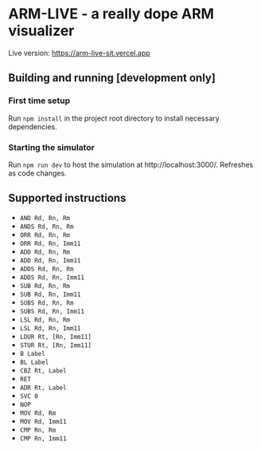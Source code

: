 # ARM-LIVE - a really dope ARM visualizer
Live version: https://arm-live-sit.vercel.app

## Building and running [development only]
### First time setup
Run `npm install` in the project root directory to install necessary dependencies.
### Starting the simulator
Run `npm run dev` to host the simulation at http://localhost:3000/. Refreshes as code changes.

## Supported instructions
* `AND Rd, Rn, Rm`
* `ANDS Rd, Rn, Rm`
* `ORR Rd, Rn, Rm`
* `ORR Rd, Rn, Imm11`
* `ADD Rd, Rn, Rm`
* `ADD Rd, Rn, Imm11`
* `ADDS Rd, Rn, Rm`
* `ADDS Rd, Rn, Imm11`
* `SUB Rd, Rn, Rm`
* `SUB Rd, Rn, Imm11`
* `SUBS Rd, Rn, Rm`
* `SUBS Rd, Rn, Imm11`
* `LSL Rd, Rn, Rm`
* `LSL Rd, Rn, Imm11`
* `LDUR Rt, [Rn, Imm11]`
* `STUR Rt, [Rn, Imm11]`
* `B Label`
* `BL Label`
* `CBZ Rt, Label`
* `RET`
* `ADR Rt, Label`
* `SVC 0`
* `NOP`
* `MOV Rd, Rm`
* `MOV Rd, Imm11`
* `CMP Rn, Rm`
* `CMP Rn, Imm11`
